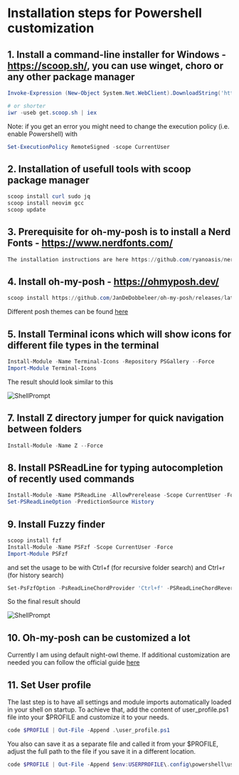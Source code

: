 # Installation steps for Powershell customization

## 1. Install a command-line installer for Windows - <https://scoop.sh/>, you can use winget, choro or any other package manager

```powershell
Invoke-Expression (New-Object System.Net.WebClient).DownloadString('https://get.scoop.sh')

# or shorter
iwr -useb get.scoop.sh | iex
```

Note: if you get an error you might need to change the execution policy (i.e. enable Powershell) with

```powershell
Set-ExecutionPolicy RemoteSigned -scope CurrentUser
```

## 2. Installation of usefull tools with scoop package manager

```powershell
scoop install curl sudo jq
scoop install neovim gcc
scoop update
```

## 3. Prerequisite for oh-my-posh is to install a Nerd Fonts - https://www.nerdfonts.com/

```powershell
The installation instructions are here https://github.com/ryanoasis/nerd-fonts
```

## 4. Install oh-my-posh - <https://ohmyposh.dev/>

```powershell
scoop install https://github.com/JanDeDobbeleer/oh-my-posh/releases/latest/download/oh-my-posh.json
```

Different posh themes can be found [here](https://ohmyposh.dev/docs/themes)

## 5. Install Terminal icons which will show icons for different file types in the terminal

```powershell
Install-Module -Name Terminal-Icons -Repository PSGallery --Force
Import-Module Terminal-Icons
```

The result should look similar to this

![ShellPrompt](https://i.imgur.com/kyUdG7c.png)

## 7. Install Z directory jumper for quick navigation between folders

```powershell
Install-Module -Name Z --Force
```

## 8. Install PSReadLine for typing autocompletion of recently used commands

```powershell
Install-Module -Name PSReadLine -AllowPrerelease -Scope CurrentUser -Force -SkipPublisherCheck
Set-PSReadLineOption -PredictionSource History
```

## 9. Install Fuzzy finder

```powershell
scoop install fzf
Install-Module -Name PSFzf -Scope CurrentUser -Force
Import-Module PSFzf
```

and set the usage to be with Ctrl+f (for recursive folder search) and Ctrl+r (for history search)

```powershell
Set-PsFzfOption -PsReadLineChordProvider 'Ctrl+f' -PSReadLineChordReverseHistory 'Ctrl+r'
```

So the final result should

![ShellPrompt](https://i.imgur.com/BY0iCmm.png)

## 10. Oh-my-posh can be customized a lot

Currently I am using default night-owl theme. If additional customization are needed you can follow the official guide [here](https://ohmyposh.dev/docs/config-overview)

## 11. Set User profile

The last step is to have all settings and module imports automatically loaded in your shell on startup. To achieve that, add the content of user_profile.ps1 file into your $PROFILE and customize it to your needs.

```powershell
code $PROFILE | Out-File -Append .\user_profile.ps1
```

You also can save it as a separate file and called it from your $PROFILE, adjust the full path to the file if you save it in a different location.

```powershell
code $PROFILE | Out-File -Append $env:USERPROFILE\.config\powershell\user_profile.ps1
```
